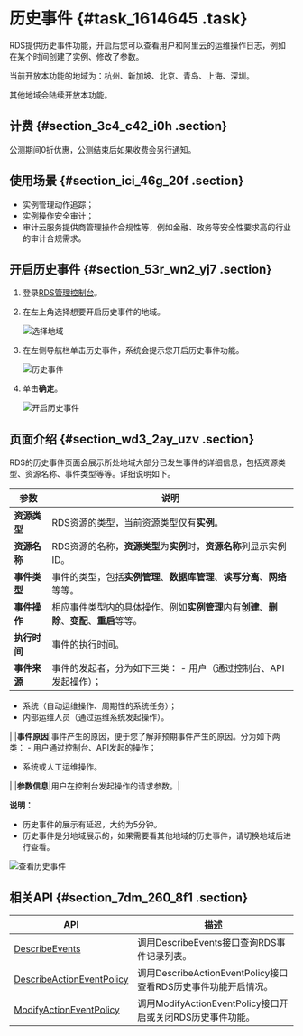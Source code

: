 # 历史事件 {#task_1614645 .task}

RDS提供历史事件功能，开启后您可以查看用户和阿里云的运维操作日志，例如在某个时间创建了实例、修改了参数。

当前开放本功能的地域为：杭州、新加坡、北京、青岛、上海、深圳。

其他地域会陆续开放本功能。

## 计费 {#section_3c4_c42_i0h .section}

公测期间0折优惠，公测结束后如果收费会另行通知。

## 使用场景 {#section_ici_46g_20f .section}

-   实例管理动作追踪；
-   实例操作安全审计；
-   审计云服务提供商管理操作合规性等，例如金融、政务等安全性要求高的行业的审计合规需求。

## 开启历史事件 {#section_53r_wn2_yj7 .section}

1.  登录[RDS管理控制台](https://rds.console.aliyun.com/)。
2.  在左上角选择想要开启历史事件的地域。 

    ![选择地域](http://static-aliyun-doc.oss-cn-hangzhou.aliyuncs.com/assets/img/7814/156713166436543_zh-CN.png)

3.  在左侧导航栏单击历史事件，系统会提示您开启历史事件功能。 

    ![历史事件](http://static-aliyun-doc.oss-cn-hangzhou.aliyuncs.com/assets/img/1280298/156713166454951_zh-CN.png)

4.  单击**确定**。 

    ![开启历史事件](http://static-aliyun-doc.oss-cn-hangzhou.aliyuncs.com/assets/img/1280298/156713166455034_zh-CN.png)


## 页面介绍 {#section_wd3_2ay_uzv .section}

RDS的历史事件页面会展示所处地域大部分已发生事件的详细信息，包括资源类型、资源名称、事件类型等等。详细说明如下。

|参数|说明|
|--|--|
|**资源类型**|RDS资源的类型，当前资源类型仅有**实例**。|
|**资源名称**|RDS资源的名称，**资源类型**为**实例**时，**资源名称**列显示实例ID。|
|**事件类型**|事件的类型，包括**实例管理**、**数据库管理**、**读写分离**、**网络**等等。|
|**事件操作**|相应事件类型内的具体操作。例如**实例管理**内有**创建**、**删除**、**变配**、**重启**等等。|
|**执行时间**|事件的执行时间。|
|**事件来源**|事件的发起者，分为如下三类： -   用户（通过控制台、API发起操作）；
-   系统（自动运维操作、周期性的系统任务）；
-   内部运维人员（通过运维系统发起操作）。

 |
|**事件原因**|事件产生的原因，便于您了解非预期事件产生的原因。分为如下两类： -   用户通过控制台、API发起的操作；
-   系统或人工运维操作。

 |
|**参数信息**|用户在控制台发起操作的请求参数。|

**说明：** 

-   历史事件的展示有延迟，大约为5分钟。
-   历史事件是分地域展示的，如果需要看其他地域的历史事件，请切换地域后进行查看。

![查看历史事件](http://static-aliyun-doc.oss-cn-hangzhou.aliyuncs.com/assets/img/1280298/156713166455035_zh-CN.png)

## 相关API {#section_7dm_260_8f1 .section}

|API|描述|
|---|--|
|[DescribeEvents](../cn.zh-CN/API参考/历史事件/DescribeEvents.md#)|调用DescribeEvents接口查询RDS事件记录列表。|
|[DescribeActionEventPolicy](../cn.zh-CN/API参考/历史事件/DescribeActionEventPolicy.md#)|调用DescribeActionEventPolicy接口查看RDS历史事件功能开启情况。|
|[ModifyActionEventPolicy](../cn.zh-CN/API参考/历史事件/ModifyActionEventPolicy.md#)|调用ModifyActionEventPolicy接口开启或关闭RDS历史事件功能。|

